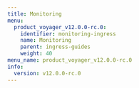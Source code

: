 ```yaml
---
title: Monitoring
menu:
  product_voyager_v12.0.0-rc.0:
    identifier: monitoring-ingress
    name: Monitoring
    parent: ingress-guides
    weight: 40
menu_name: product_voyager_v12.0.0-rc.0
info:
  version: v12.0.0-rc.0
---
```



